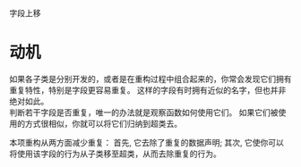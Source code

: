 字段上移

# 动机

如果各⼦类是分别开发的，或者是在重构过程中组合起来的，你常会发现它们拥有重复特性，特别是字段更容易重复。
这样的字段有时拥有近似的名字，但也并⾮绝对如此。  
判断若⼲字段是否重复，唯⼀的办法就是观察函数如何使⽤它们。
如果它们被使⽤的⽅式很相似，你就可以将它们归纳到超类去。  

本项重构从两⽅⾯减少重复：
⾸先, 它去除了重复的数据声明;
其次, 它使你可以将使⽤该字段的⾏为从⼦类移⾄超类，从⽽去除重复的⾏为。